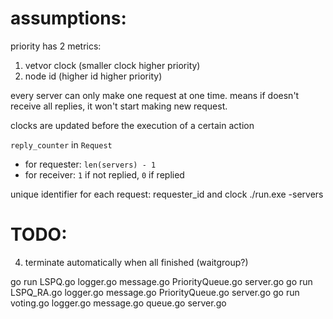 # assumptions:
priority has 2 metrics: 
1. vetvor clock (smaller clock higher priority)
2. node id (higher id higher priority)

every server can only make one request at one time. means if doesn't receive all replies, it won't start making new request. 

clocks are updated before the execution of a certain action

`reply_counter` in `Request`
- for requester: `len(servers) - 1`
- for receiver: `1` if not replied, `0` if replied

unique identifier for each request: requester_id and clock
./run.exe -servers

# TODO:
4. terminate automatically when all finished (waitgroup?)


go run LSPQ.go logger.go message.go PriorityQueue.go server.go
go run LSPQ_RA.go logger.go message.go PriorityQueue.go server.go
go run voting.go logger.go message.go queue.go server.go
